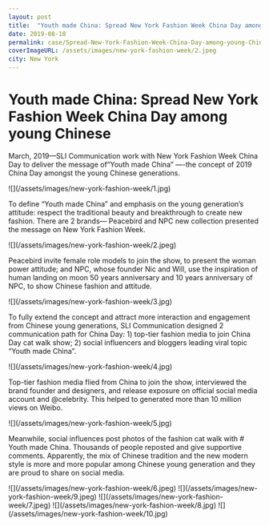 ```yaml
---
layout: post
title:  "Youth made China: Spread New York Fashion Week China Day among young Chinese"
date: 2019-08-10
permalink: case/Spread-New-York-Fashion-Week-China-Day-among-young-Chinese
coverImageURL: /assets/images/new-york-fashion-week/2.jpeg
city: New York
---
```

<h1>Youth made China: Spread New York Fashion Week China Day among young Chinese</h1>
<p>
March, 2019—SLI Communication work with New York Fashion Week China Day to deliver the message of“Youth made China” —-the concept of 2019 China Day amongst the young Chinese generations.
</p>
![](/assets/images/new-york-fashion-week/1.jpg)
<p>
To define “Youth made China” and emphasis on the young generation’s attitude: respect the traditional beauty and breakthrough to create new fashion. There are 2 brands— Peacebird and NPC new collection presented the message on New York Fashion Week.
</p>
![](/assets/images/new-york-fashion-week/2.jpeg)
<p>
Peacebird invite female role models to join the show, to present the woman power attitude; and NPC, whose founder Nic and Will, use the inspiration of human landing on moon 50 years anniversary and 10 years anniversary of NPC, to show Chinese fashion and attitude.
</p>
![](/assets/images/new-york-fashion-week/3.jpg)
<p>
To fully extend the concept and attract more interaction and engagement from Chinese young generations, SLI Communication designed 2 communication path for China Day: 1) top-tier fashion media to join China Day cat walk show; 2) social influencers and bloggers leading viral topic “Youth made China”.
</p>
![](/assets/images/new-york-fashion-week/4.jpg)
<p>
Top-tier fashion media flied from China to join the show, interviewed the brand founder and designers, and release exposure on official social media account and @celebrity. This helped to generated more than 10 million views on Weibo.
</p>
![](/assets/images/new-york-fashion-week/5.jpg)
<p>
Meanwhile, social influences post photos of the fashion cat walk with # Youth made China. Thousands of people reposted and give supportive comments. Apparently, the mix of Chinese tradition and the new modern style is more and more popular among Chinese young generation and they are proud to share on social media.
</p>
![](/assets/images/new-york-fashion-week/6.jpeg)
![](/assets/images/new-york-fashion-week/9.jpeg)
![](/assets/images/new-york-fashion-week/7.jpeg)
![](/assets/images/new-york-fashion-week/8.jpg)
![](/assets/images/new-york-fashion-week/10.jpg)
